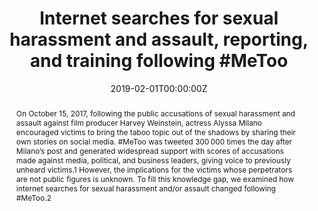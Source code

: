 ---
title: "Internet searches for sexual harassment and assault, reporting, and training following #MeToo"

authors:
- "admin"
- "Alicia L. Nobles"
- "John W. Ayers"
date: "2019-02-01T00:00:00Z"
doi: "10.1001/jamainternmed.2018.5094"
venue: "JAMA Internal Medicine"
publishDate: "2017-01-01T00:00:00Z"
publication_types: ["2"]
abstract: "On October 15, 2017, following the public accusations of sexual harassment and assault against film producer Harvey Weinstein, actress Alyssa Milano encouraged victims to bring the taboo topic out of the shadows by sharing their own stories on social media. #MeToo was tweeted 300 000 times the day after Milano’s post and generated widespread support with scores of accusations made against media, political, and business leaders, giving voice to previously unheard victims.1 However, the implications for the victims whose perpetrators are not public figures is unknown. To fill this knowledge gap, we examined how internet searches for sexual harassment and/or assault changed following #MeToo.2"
summary: "Caputi, T. L., Nobles, A. L., & Ayers, J. W. (2019). Internet Searches for Sexual Harassment and Assault, Reporting, and Training Since the #MeToo Movement. JAMA Internal Medicine, 179(2), 258. doi:10.1001/jamainternmed.2018.5094"
tags: 
featured: false
links:
- name: Paper Link
  url: "https://jamanetwork.com/journals/jamainternalmedicine/article-abstract/2719193?casa_token=QUORx2GsmB4AAAAA:55fjolu-bnNXJ56nmlzHcyZuNgaYfoqK4QNuzaETn1j4ZBtolAv8RaXmNEE1d4YeiNlRQeiN4A"
url_pdf: "/files/JINT-2018.pdf"
image:
  focal_point: ""
  preview_only: false
---
